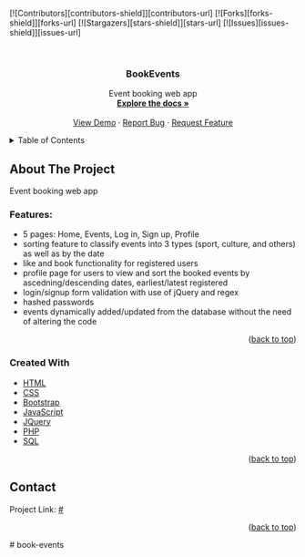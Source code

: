 <div id="top"></div>


<!-- PROJECT SHIELDS -->
<!--
*** I'm using markdown "reference style" links for readability.
*** Reference links are enclosed in brackets [ ] instead of parentheses ( ).
*** See the bottom of this document for the declaration of the reference variables
*** for contributors-url, forks-url, etc. This is an optional, concise syntax you may use.
*** https://www.markdownguide.org/basic-syntax/#reference-style-links
-->
[![Contributors][contributors-shield]][contributors-url]
[![Forks][forks-shield]][forks-url]
[![Stargazers][stars-shield]][stars-url]
[![Issues][issues-shield]][issues-url]



<!-- PROJECT LOGO -->
<br />
<div align="center">
  

  <h3 align="center">BookEvents</h3>

  <p align="center">
    Event booking web app
    <br />
    <a href="https://github.com/JessicaGM/AstonEvents"><strong>Explore the docs »</strong></a>
    <br />
    <br />
    <a href="#">View Demo</a>
    ·
    <a href="#">Report Bug</a>
    ·
    <a href="#">Request Feature</a>
  </p>
</div>



<!-- TABLE OF CONTENTS -->
<details>
  <summary>Table of Contents</summary>
  <ol>
    <li>
      <a href="#about-the-project">About The Project</a>
      <ul>
        <li><a href="#created-with">Created With</a></li>
      </ul>
    </li>
    <li><a href="#contact">Contact</a></li>
  </ol>
</details>



<!-- ABOUT THE PROJECT -->
## About The Project

Event booking web app

### Features:
* 5 pages: Home, Events, Log in, Sign up, Profile
* sorting feature to classify events into 3 types (sport, culture, and others) as well as by the date
* like and book functionality for registered users
* profile page for users to view and sort the booked events by ascedning/descending dates, earliest/latest registered
* login/signup form validation with use of jQuery and regex
* hashed passwords
* events dynamically added/updated from the database without the need of altering the code


<p align="right">(<a href="#top">back to top</a>)</p>



### Created With
* [HTML](https://developer.mozilla.org/en-US/docs/Web/HTML)
* [CSS](https://developer.mozilla.org/en-US/docs/Web/CSS)
* [Bootstrap](https://getbootstrap.com/)
* [JavaScript](https://www.javascript.com/)
* [JQuery](https://jquery.com)
* [PHP](https://www.php.net/)
* [SQL](https://www.w3schools.com/sql/)

<p align="right">(<a href="#top">back to top</a>)</p>


<!-- CONTACT -->
## Contact

Project Link: [#](#)

<p align="right">(<a href="#top">back to top</a>)</p>



#   b o o k - e v e n t s  
 